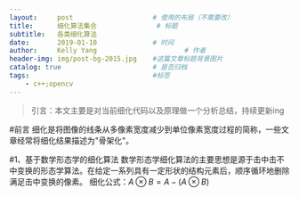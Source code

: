 ```yaml
---
layout:     post                    # 使用的布局（不需要改）
title:      细化算法集合               # 标题 
subtitle:   各类细化算法
date:       2019-01-10              # 时间
author:     Kelly Yang                      # 作者
header-img: img/post-bg-2015.jpg    #这篇文章标题背景图片
catalog: true                       # 是否归档
tags:                               #标签
    - c++;opencv
---
```


>引言：本文主要是对当前细化代码以及原理做一个分析总结，持续更新ing

#前言
细化是将图像的线条从多像素宽度减少到单位像素宽度过程的简称，一些文章经常将细化结果描述为"骨架化"。

#1、基于数学形态学的细化算法
数学形态学细化算法的主要思想是源于击中击不中变换的形态学算法。在给定一系列具有一定形状的结构元素后，顺序循环地删除满足击中变换的像素。
细化公式：$A\otimes B=A-\left ( A\otimes B \right )$
